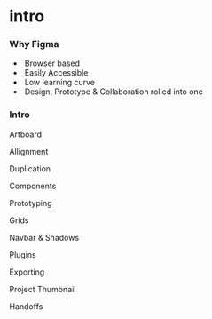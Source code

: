 # intro



### Why Figma

- ​	Browser based
- ​	Easily Accessible
- ​	Low learning curve	
- ​	Design, Prototype & Collaboration rolled into one



### Intro



Artboard

Allignment

Duplication

Components

Prototyping

Grids

Navbar & Shadows

Plugins

Exporting

Project Thumbnail

Handoffs